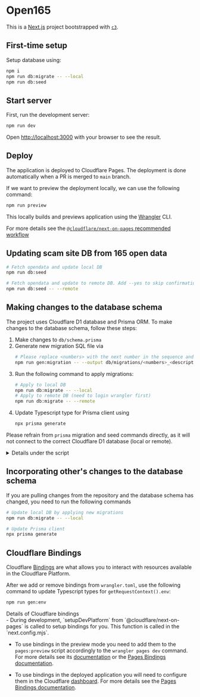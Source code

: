 # Open165

This is a [Next.js](https://nextjs.org/) project bootstrapped with [`c3`](https://developers.cloudflare.com/pages/get-started/c3).

## First-time setup

Setup database using:
```bash
npm i
npm run db:migrate -- --local
npm run db:seed
```

## Start server

First, run the development server:

```bash
npm run dev
```

Open [http://localhost:3000](http://localhost:3000) with your browser to see the result.

## Deploy

The application is deployed to Cloudflare Pages. The deployment is done automatically when a PR is merged to `main` branch.

If we want to preview the deployment locally, we can use the following command:

```bash
npm run preview
```

This locally builds and previews application using the [Wrangler](https://developers.cloudflare.com/workers/wrangler/) CLI.

For more details see the [`@cloudflare/next-on-pages` recommended workflow](https://github.com/cloudflare/next-on-pages/blob/main/internal-packages/next-dev/README.md#recommended-development-workflow)

## Updating scam site DB from 165 open data

```bash
# Fetch opendata and update local DB
npm run db:seed

# Fetch opendata and update to remote DB. Add --yes to skip confirmation
npm run db:seed -- --remote
```

## Making changes to the database schema

The project uses Cloudflare D1 database and Prisma ORM. To make changes to the database schema, follow these steps:

1. Make changes to `db/schema.prisma`
2. Generate new migration SQL file via
    ```bash
    # Please replace <numbers> with the next number in the sequence and <description> with a brief description of the migration
    npm run gen:migration -- --output db/migrations/<numbers>_<description>.sql
    ```
3. Run the following command to apply migrations:
    ```bash
    # Apply to local DB
    npm run db:migrate -- --local
    # Apply to remote DB (need to login wrangler first)
    npm run db:migrate -- --remote
    ```
4. Update Typescript type for Prisma client using
    ```bash
    npx prisma generate
    ```

Please refrain from `prisma` migration and seed commands directly,
as it will not connect to the correct Cloudflare D1 database (local or remote).

<details>
<summary>Details under the script</summary>

Reference documentation

- https://www.prisma.io/docs/orm/overview/databases/cloudflare-d1#differences-to-consider
- https://www.prisma.io/docs/orm/prisma-client/deployment/edge/deploy-to-cloudflare#deploying-a-nextjs-app-to-cloudflare-pages-with-cloudflarenext-on-pages

Details

- Migration scripts (`db/migrations/*.sql`) are created by prisma, as it compares your local sqlite DB and `schema.prisma` and outputs SQL file.
- Migration operation itself is managed by wrangler commands, as it keeps tracks of what migration files have been run.
</details>

## Incorporating other's changes to the database schema

If you are pulling changes from the repository and the database schema has changed, you need to run the following commands

```bash
# Update local DB by applying new migrations
npm run db:migrate -- --local

# Update Prisma client
npx prisma generate
```

## Cloudflare Bindings

Cloudflare [Bindings](https://developers.cloudflare.com/pages/functions/bindings/) are what allows you to interact with resources available in the Cloudflare Platform.

After we add or remove bindings from `wrangler.toml`, use the following command to update
Typescript types for `getRequestContext().env`:

```bash
npm run gen:env
```

<detail>
<summary>Details of Cloudflare bindings</summary>
- During development, `setupDevPlatform` from `@cloudflare/next-on-pages` is called to setup bindings for you. This function is called in the `next.config.mjs`.

- To use bindings in the preview mode you need to add them to the `pages:preview` script accordingly to the `wrangler pages dev` command. For more details see its [documentation](https://developers.cloudflare.com/workers/wrangler/commands/#dev-1) or the [Pages Bindings documentation](https://developers.cloudflare.com/pages/functions/bindings/).

- To use bindings in the deployed application you will need to configure them in the Cloudflare [dashboard](https://dash.cloudflare.com/). For more details see the [Pages Bindings documentation](https://developers.cloudflare.com/pages/functions/bindings/).
</detail>
